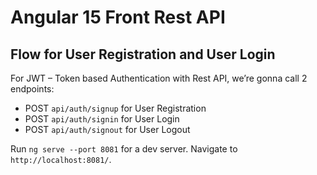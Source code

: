 # Angular 15 Front Rest API



## Flow for User Registration and User Login
For JWT – Token based Authentication with Rest API, we’re gonna call 2 endpoints:
- POST `api/auth/signup` for User Registration
- POST `api/auth/signin` for User Login
- POST `api/auth/signout` for User Logout



Run `ng serve --port 8081` for a dev server. Navigate to `http://localhost:8081/`.



